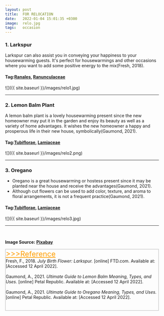 ```yaml
---
layout: post
title:  FOR RELOCATION
date:   2022-01-04 15:01:35 +0300
image:  relo.jpg
tags:   occasion
---
```

### 1. Larkspur
Larkspur can also assist you in conveying your happiness to your housewarming guests. It's perfect for housewarmings and other occasions where you want to add some positive energy to the mix(Fresh, 2018).

#### Tag:[Ranales](/ranales), [Ranunculaceae](/ranunculaceae)
![]({{ site.baseurl }}/images/relo1.jpg)
<br>

***

### 2. Lemon Balm Plant
A lemon balm plant is a lovely housewarming present since the new homeowner may put it in the garden and enjoy its beauty as well as a variety of home advantages. It wishes the new homeowner a happy and prosperous life in their new house, symbolically(Gaumond, 2021).

#### Tag:[Tubiflorae](/tubiflorae), [Lamiaceae](/lamiaceae)
![]({{ site.baseurl }}/images/relo2.png)
<br>

***

### 3. Oregano
* Oregano is a great housewarming or hostess present since it may be planted near the house and receive the advantages(Gaumond, 2021).
* Although cut flowers can be used to add color, texture, and aroma to floral arrangements, it is not a frequent practice(Gaumond, 2021).

#### Tag:[Tubiflorae](/tubiflorae), [Lamiaceae](/lamiaceae)
![]({{ site.baseurl }}/images/relo3.jpg)

***

<br>

__Image Source:__ <a href="https://pixabay.com/">__Pixabay__</a>


<html lang="en">
 
<head>
    <meta charset="UTF-8">
    <title>Title</title>
</head>
 
<body>
    <div style="border: 2px solid lightgray;">
    <a href="javascript:;" id="btn" style="font-size: 24px; font-style: bold; color:rgb(255, 157, 0);">
        >>>Reference</a>
    <span id="content">
        <br>
        Fresh, F., 2018. <i>July Birth Flower: Larkspur.</i> [online] FTD.com. Available at: <https://www.ftd.com/blog/share/july-birth-flower> [Accessed 12 April 2022].<br><br>
        Gaumond, A., 2021. <i>Ultimate Guide to Lemon Balm Meaning, Types, and Uses.</i> [online] Petal Republic. Available at: <https://www.petalrepublic.com/lemon-balm/> [Accessed 12 April 2022].<br><br>
        Gaumond, A., 2021. <i>Ultimate Guide to Oregano Meaning, Types, and Uses.</i> [online] Petal Republic. Available at: <https://www.petalrepublic.com/oregano/> [Accessed 12 April 2022].<br><br>
        <br>
    </span>
    </div>
    <script type="text/javascript">
        //获取button按钮
        var btn = document.getElementById('btn');
        //获取p
        var content = document.getElementById('content');
        //获取p中的内容
        var str = content.innerHTML;
        //定义一个变量，表示当前的状态（收缩、展开）
        var onOff = true; // true表示展开
        btn.onclick = function() {
            if (onOff) {
                content.innerHTML = str.substr(0, 0);
            } else {
                //说明当前状态是收缩的，需要展开
                content.innerHTML = str
            }
            onOff = !onOff; //每点击一次，改变一次展开、收缩状态
            return false; //阻止a标签的默认事件
        }
    </script>

</body>
 
</html>